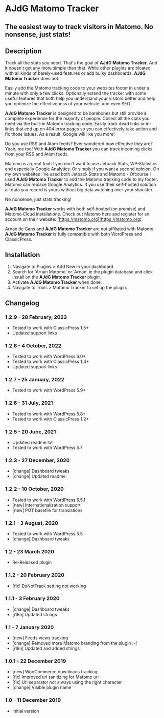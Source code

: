 # AJdG Matomo Tracker
## The easiest way to track visitors in Matomo. No nonsense, just stats!

## Description
Track all the stats you need. That's the goal of **AJdG Matomo Tracker**. And it doesn't get any more simple than that.
While other plugins are bloated with all kinds of barely-used features or add bulky dashboards. **AJdG Matomo Tracker** does not.

Easily add the Matomo tracking code to your websites footer in under a minute with only a few clicks. Optionally extend the tracker with some useful features that both help you understand your visitors better and help you optimize the effectiveness of your website, and even SEO.

**AJdG Matomo Tracker** is designed to be barebones but still provide a complete experience for the majority of people.
Collect all the stats you need via the built-in Matomo tracking code.
Easily track dead links or in-links that end up on 404 error pages so you can effectively take action and fix those issues. As a result, Google will like you more!

Do you use RSS and Atom feeds? Ever wondered how effective they are? Yeah, me too!
With **AJdG Matomo Tracker** you can track incoming clicks from your RSS and Atom feeds.

Matomo is a great tool if you don't want to use Jetpack Stats, WP-Statistics and especially Google Analytics.
Or simply if you want a second opinion. On my own websites I've used both Jetpack Stats and Matomo - Ofcourse I used **AJdG Matomo Tracker** to add the Matomo tracking code to my footer.
Matomo can replace Google Analytics. If you use their self-hosted solution all data you record is yours without big data watching over your shoulder.

No nonsense, just stats tracking!

**AJdG Matomo Tracker** works with both self-hosted (on premise) and Matomo Cloud installations.
Check out Matomo here and register for an account on their website: [https://matomo.org](https://matomo.org).

Arnan de Gans and **AJdG Matomo Tracker** are not affiliated with Matomo.
**AJdG Matomo Tracker** is fully compatible with both WordPress and ClassicPress.

## Installation
1. Navigate to Plugins > Add New in your dashboard.
2. Search for 'Arnan Matomo' or 'Arnan' in the plugin database and click install on the **AJdG Matomo Tracker** plugin.
3. Activate **AJdG Matomo Tracker** when done.
4. Navigate to Tools > Matomo Tracker to set up the plugin.

## Changelog
### 1.2.9 - 28 February, 2023
* Tested to work with ClassicPress 1.5+
* Updated support links

### 1.2.8 - 4 October, 2022
* Tested to work with WordPress 6.0+
* Tested to work with ClassicPress 1.4+
* Updated support links

### 1.2.7 - 25 January, 2022
* Tested to work with WordPress 5.9+

### 1.2.6 - 31 July, 2021
* Tested to work with WordPress 5.8+
* Tested to work with ClassicPress 1.2+

### 1.2.5 - 20 June, 2021
* Updated readme.txt
* Tested to work with WordPress 5.7

### 1.2.3 - 27 December, 2020
* [change] Dashboard tweaks
* [change] Updated readme

### 1.2.2 - 10 October, 2020
* Tested to work with WordPress 5.5.1
* [new] Internationalization support
* [new] POT basefile for translations

### 1.2.1 - 3 August, 2020
* Tested to work with WordPress 5.5
* [change] Dashboard tweaks

### 1.2 - 23 March 2020
* Re-Released plugin

### 1.1.2 - 20 February 2020
* [fix] DoNotTrack setting not working

### 1.1.1 - 3 February 2020
* [change] Dashboard tweaks
* [i18n] Updated strings

### 1.1 - 7 January 2020
* [new] Feeds views tracking
* [change] Removed more Matomo branding from the plugin :-(
* [i18n] Updated and added strings

### 1.0.1 - 22 December 2019
* [new] WooCommerce downloads tracking
* [fix] Improved url sanitizing for Matomo url
* [fix] Url separator not always using the right character
* [change] Visible plugin name

### 1.0 - 11 December 2019
* Initial version
